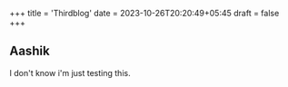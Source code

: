 +++
title = 'Thirdblog'
date = 2023-10-26T20:20:49+05:45
draft = false
+++

## Aashik

I don't know i'm just testing this.
